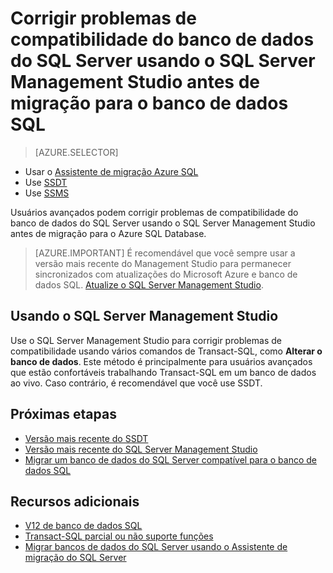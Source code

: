 <properties
   pageTitle="Corrigir problemas de compatibilidade do banco de dados do SQL Server usando o SQL Server Management Studio antes de migração para o banco de dados SQL | Microsoft Azure"
   description="Microsoft Azure SQL Database, migração de banco de dados, compatibilidade, o Assistente de migração do SQL Azure"
   services="sql-database"
   documentationCenter=""
   authors="CarlRabeler"
   manager="jhubbard"
   editor=""/>

<tags
   ms.service="sql-database"
   ms.devlang="NA"
   ms.topic="article"
   ms.tgt_pltfrm="NA"
   ms.workload="sqldb-migrate"
   ms.date="08/24/2016"
   ms.author="carlrab"/>

# <a name="fix-sql-server-database-compatibility-issues-using-sql-server-management-studio-before-migration-to-sql-database"></a>Corrigir problemas de compatibilidade do banco de dados do SQL Server usando o SQL Server Management Studio antes de migração para o banco de dados SQL

> [AZURE.SELECTOR]
- Usar o [Assistente de migração Azure SQL](sql-database-cloud-migrate-fix-compatibility-issues.md)
- Use [SSDT](sql-database-cloud-migrate-fix-compatibility-issues-ssdt.md)
- Use [SSMS](sql-database-cloud-migrate-fix-compatibility-issues-ssms.md)

Usuários avançados podem corrigir problemas de compatibilidade do banco de dados do SQL Server usando o SQL Server Management Studio antes de migração para o Azure SQL Database.


> [AZURE.IMPORTANT] É recomendável que você sempre usar a versão mais recente do Management Studio para permanecer sincronizados com atualizações do Microsoft Azure e banco de dados SQL. [Atualize o SQL Server Management Studio](https://msdn.microsoft.com/library/mt238290.aspx).


## <a name="using-sql-server-management-studio"></a>Usando o SQL Server Management Studio

Use o SQL Server Management Studio para corrigir problemas de compatibilidade usando vários comandos de Transact-SQL, como **Alterar o banco de dados**. Este método é principalmente para usuários avançados que estão confortáveis trabalhando Transact-SQL em um banco de dados ao vivo. Caso contrário, é recomendável que você use SSDT. 



## <a name="next-steps"></a>Próximas etapas

- [Versão mais recente do SSDT](https://msdn.microsoft.com/library/mt204009.aspx)
- [Versão mais recente do SQL Server Management Studio](https://msdn.microsoft.com/library/mt238290.aspx)
- [Migrar um banco de dados do SQL Server compatível para o banco de dados SQL](sql-database-cloud-migrate.md#migrate-a-compatible-sql-server-database-to-sql-database)

## <a name="additional-resources"></a>Recursos adicionais

- [V12 de banco de dados SQL](sql-database-v12-whats-new.md)
- [Transact-SQL parcial ou não suporte funções](sql-database-transact-sql-information.md)
- [Migrar bancos de dados do SQL Server usando o Assistente de migração do SQL Server](http://blogs.msdn.com/b/ssma/)
